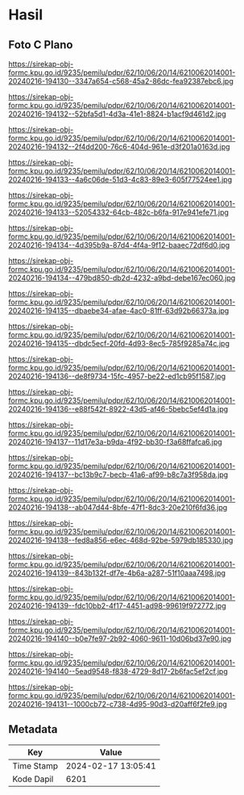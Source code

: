 # Hasil

## Foto C Plano

https://sirekap-obj-formc.kpu.go.id/9235/pemilu/pdpr/62/10/06/20/14/6210062014001-20240216-194130--3347a654-c568-45a2-86dc-fea92387ebc6.jpg

https://sirekap-obj-formc.kpu.go.id/9235/pemilu/pdpr/62/10/06/20/14/6210062014001-20240216-194132--52bfa5d1-4d3a-41e1-8824-b1acf9d461d2.jpg

https://sirekap-obj-formc.kpu.go.id/9235/pemilu/pdpr/62/10/06/20/14/6210062014001-20240216-194132--2f4dd200-76c6-404d-961e-d3f201a0163d.jpg

https://sirekap-obj-formc.kpu.go.id/9235/pemilu/pdpr/62/10/06/20/14/6210062014001-20240216-194133--4a6c06de-51d3-4c83-89e3-605f77524ee1.jpg

https://sirekap-obj-formc.kpu.go.id/9235/pemilu/pdpr/62/10/06/20/14/6210062014001-20240216-194133--52054332-64cb-482c-b6fa-917e941efe71.jpg

https://sirekap-obj-formc.kpu.go.id/9235/pemilu/pdpr/62/10/06/20/14/6210062014001-20240216-194134--4d395b9a-87d4-4f4a-9f12-baaec72df6d0.jpg

https://sirekap-obj-formc.kpu.go.id/9235/pemilu/pdpr/62/10/06/20/14/6210062014001-20240216-194134--479bd850-db2d-4232-a9bd-debe167ec060.jpg

https://sirekap-obj-formc.kpu.go.id/9235/pemilu/pdpr/62/10/06/20/14/6210062014001-20240216-194135--dbaebe34-afae-4ac0-81ff-63d92b66373a.jpg

https://sirekap-obj-formc.kpu.go.id/9235/pemilu/pdpr/62/10/06/20/14/6210062014001-20240216-194135--dbdc5ecf-20fd-4d93-8ec5-785f9285a74c.jpg

https://sirekap-obj-formc.kpu.go.id/9235/pemilu/pdpr/62/10/06/20/14/6210062014001-20240216-194136--de8f9734-15fc-4957-be22-ed1cb95f1587.jpg

https://sirekap-obj-formc.kpu.go.id/9235/pemilu/pdpr/62/10/06/20/14/6210062014001-20240216-194136--e88f542f-8922-43d5-af46-5bebc5ef4d1a.jpg

https://sirekap-obj-formc.kpu.go.id/9235/pemilu/pdpr/62/10/06/20/14/6210062014001-20240216-194137--11d17e3a-b9da-4f92-bb30-f3a68ffafca6.jpg

https://sirekap-obj-formc.kpu.go.id/9235/pemilu/pdpr/62/10/06/20/14/6210062014001-20240216-194137--bc13b9c7-becb-41a6-af99-b8c7a3f958da.jpg

https://sirekap-obj-formc.kpu.go.id/9235/pemilu/pdpr/62/10/06/20/14/6210062014001-20240216-194138--ab047d44-8bfe-47f1-8dc3-20e210f6fd36.jpg

https://sirekap-obj-formc.kpu.go.id/9235/pemilu/pdpr/62/10/06/20/14/6210062014001-20240216-194138--fed8a856-e6ec-468d-92be-5979db185330.jpg

https://sirekap-obj-formc.kpu.go.id/9235/pemilu/pdpr/62/10/06/20/14/6210062014001-20240216-194139--843b132f-df7e-4b6a-a287-51f10aaa7498.jpg

https://sirekap-obj-formc.kpu.go.id/9235/pemilu/pdpr/62/10/06/20/14/6210062014001-20240216-194139--fdc10bb2-4f17-4451-ad98-99619f972772.jpg

https://sirekap-obj-formc.kpu.go.id/9235/pemilu/pdpr/62/10/06/20/14/6210062014001-20240216-194140--b0e7fe97-2b92-4060-9611-10d06bd37e90.jpg

https://sirekap-obj-formc.kpu.go.id/9235/pemilu/pdpr/62/10/06/20/14/6210062014001-20240216-194140--5ead9548-f838-4729-8d17-2b6fac5ef2cf.jpg

https://sirekap-obj-formc.kpu.go.id/9235/pemilu/pdpr/62/10/06/20/14/6210062014001-20240216-194131--1000cb72-c738-4d95-90d3-d20aff6f2fe9.jpg


## Metadata

| Key        | Value               |
| ---------- | ------------------- |
| Time Stamp | 2024-02-17 13:05:41 |
| Kode Dapil | 6201                |



